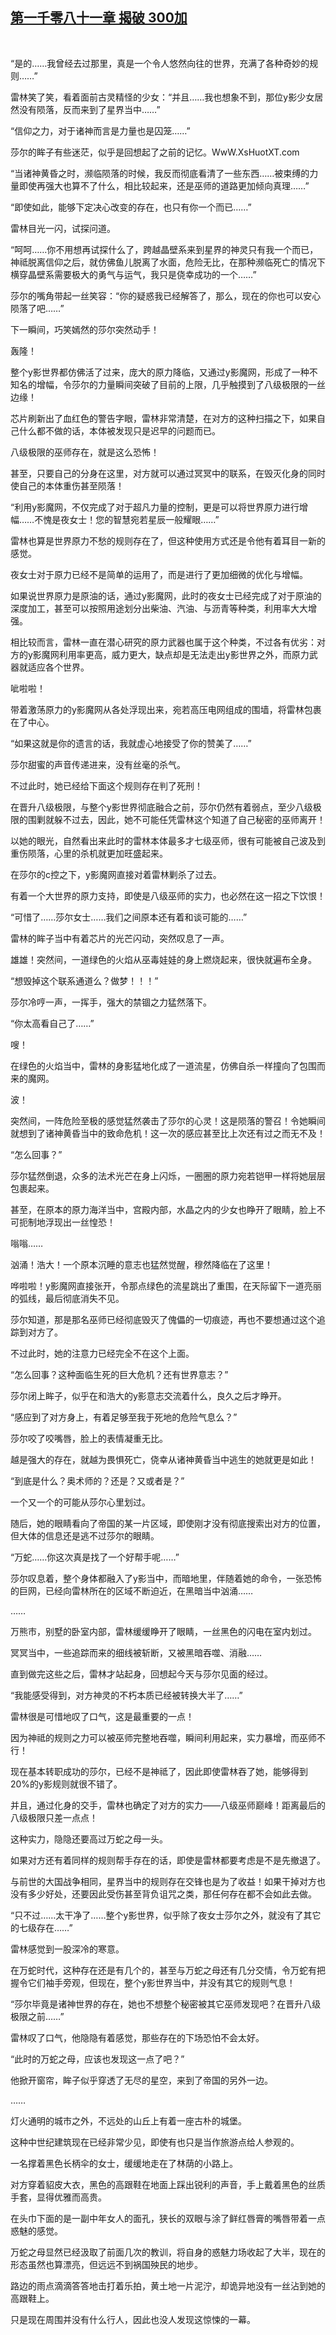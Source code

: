 ## [第一千零八十一章 揭破 300加](https://www.xxbiquge.com/11_11222/9052712.html)
﻿

  “是的……我曾经去过那里，真是一个令人悠然向往的世界，充满了各种奇妙的规则……”

  雷林笑了笑，看着面前古灵精怪的少女：“并且……我也想象不到，那位y影少女居然没有陨落，反而来到了星界当中……”

  “信仰之力，对于诸神而言是力量也是囚笼……”

  莎尔的眸子有些迷茫，似乎是回想起了之前的记忆。WwW.XsHuotXT.com

  “当诸神黄昏之时，濒临陨落的时候，我反而彻底看清了一些东西……被束缚的力量即使再强大也算不了什么，相比较起来，还是巫师的道路更加倾向真理……”

  “即使如此，能够下定决心改变的存在，也只有你一个而已……”

  雷林目光一闪，试探问道。

  “呵呵……你不用想再试探什么了，跨越晶壁系来到星界的神灵只有我一个而已，神祗脱离信仰之后，就仿佛鱼儿脱离了水面，危险无比，在那种濒临死亡的情况下横穿晶壁系需要极大的勇气与运气，我只是侥幸成功的一个……”

  莎尔的嘴角带起一丝笑容：“你的疑惑我已经解答了，那么，现在的你也可以安心陨落了吧……”

  下一瞬间，巧笑嫣然的莎尔突然动手！

  轰隆！

  整个y影世界都仿佛活了过来，庞大的原力降临，又通过y影魔网，形成了一种不知名的增幅，令莎尔的力量瞬间突破了目前的上限，几乎触摸到了八级极限的一丝边缘！

  芯片刷新出了血红色的警告字眼，雷林非常清楚，在对方的这种扫描之下，如果自己什么都不做的话，本体被发现只是迟早的问题而已。

  八级极限的巫师存在，就是这么恐怖！

  甚至，只要自己的分身在这里，对方就可以通过冥冥中的联系，在毁灭化身的同时使自己的本体重伤甚至陨落！

  “利用y影魔网，不仅完成了对于超凡力量的控制，更是可以将世界原力进行增幅……不愧是夜女士！您的智慧宛若星辰一般耀眼……”

  雷林也算是世界原力不愁的规则存在了，但这种使用方式还是令他有着耳目一新的感觉。

  夜女士对于原力已经不是简单的运用了，而是进行了更加细微的优化与增幅。

  如果说世界原力是原油的话，通过y影魔网，此时的夜女士已经完成了对于原油的深度加工，甚至可以按照用途划分出柴油、汽油、与沥青等种类，利用率大大增强。

  相比较而言，雷林一直在潜心研究的原力武器也属于这个种类，不过各有优劣：对方的y影魔网利用率更高，威力更大，缺点却是无法走出y影世界之外，而原力武器就适应各个世界。

  呲啦啦！

  带着激荡原力的y影魔网从各处浮现出来，宛若高压电网组成的围墙，将雷林包裹在了中心。

  “如果这就是你的遗言的话，我就虚心地接受了你的赞美了……”

  莎尔甜蜜的声音传递进来，没有丝毫的杀气。

  不过此时，她已经给下面这个规则存在判了死刑！

  在晋升八级极限，与整个y影世界彻底融合之前，莎尔仍然有着弱点，至少八级极限的围剿就躲不过去，因此，她不可能任凭雷林这个知道了自己秘密的巫师离开！

  以她的眼光，自然看出来此时的雷林本体最多才七级巫师，很有可能被自己波及到重伤陨落，心里的杀机就更加旺盛起来。

  在莎尔的c控之下，y影魔网直接对着雷林剿杀了过去。

  有着一个大世界的原力支持，即使是八级巫师的实力，也必然在这一招之下饮恨！

  “可惜了……莎尔女士……我们之间原本还有着和谈可能的……”

  雷林的眸子当中有着芯片的光芒闪动，突然叹息了一声。

  雄雄！突然间，一道绿色的火焰从巫毒娃娃的身上燃烧起来，很快就遍布全身。

  “想毁掉这个联系通道么？做梦！！！”

  莎尔冷哼一声，一挥手，强大的禁锢之力猛然落下。

  “你太高看自己了……”

  嗖！

  在绿色的火焰当中，雷林的身影猛地化成了一道流星，仿佛自杀一样撞向了包围而来的魔网。

  波！

  突然间，一阵危险至极的感觉猛然袭击了莎尔的心灵！这是陨落的警召！令她瞬间就想到了诸神黄昏当中的致命危机！这一次的感应甚至比上次还有过之而无不及！

  “怎么回事？”

  莎尔猛然倒退，众多的法术光芒在身上闪烁，一圈圈的原力宛若铠甲一样将她层层包裹起来。

  甚至，在原本的原力海洋当中，宫殿内部，水晶之内的少女也睁开了眼睛，脸上不可扼制地浮现出一丝惶恐！

  嗡嗡……

  汹涌！浩大！一个原本沉睡的意志也猛然觉醒，穆然降临在了这里！

  哗啦啦！y影魔网直接张开，令那点绿色的流星跳出了重围，在天际留下一道亮丽的弧线，最后彻底消失不见。

  莎尔知道，那是那名巫师已经彻底毁灭了傀儡的一切痕迹，再也不要想通过这个追踪到对方了。

  不过此时，她的注意力已经完全不在这个上面。

  “怎么回事？这种面临生死的巨大危机？还有世界意志？”

  莎尔闭上眸子，似乎在和浩大的y影意志交流着什么，良久之后才睁开。

  “感应到了对方身上，有着足够至我于死地的危险气息么？”

  莎尔咬了咬嘴唇，脸上的表情凝重无比。

  越是强大的存在，就越为畏惧死亡，侥幸从诸神黄昏当中逃生的她就更是如此！

  “到底是什么？奥术师的？还是？又或者是？”

  一个又一个的可能从莎尔心里划过。

  随后，她的眼睛看向了帝国的某一片区域，即使刚才没有彻底搜索出对方的位置，但大体的信息还是逃不过莎尔的眼睛。

  “万蛇……你这次真是找了一个好帮手呢……”

  莎尔叹息着，整个身体都融入了y影当中，而暗地里，伴随着她的命令，一张恐怖的巨网，已经向雷林所在的区域不断迫近，在黑暗当中汹涌……

  ……

  万熊市，别墅的卧室内部，雷林缓缓睁开了眼睛，一丝黑色的闪电在室内划过。

  冥冥当中，一些追踪而来的细线被斩断，又被黑暗吞噬、消融……

  直到做完这些之后，雷林才站起身，回想起今天与莎尔见面的经过。

  “我能感受得到，对方神灵的不朽本质已经被转换大半了……”

  雷林很是可惜地叹了口气，这是最重要的一点！

  因为神祗的规则之力可以被巫师完整地吞噬，瞬间利用起来，实力暴增，而巫师不行！

  现在基本转职成功的莎尔，已经不是神祗了，因此即使雷林吞了她，能够得到20%的y影规则就很不错了。

  并且，通过化身的交手，雷林也确定了对方的实力——八级巫师巅峰！距离最后的八级极限只差一点点！

  这种实力，隐隐还要高过万蛇之母一头。

  如果对方还有着同样的规则帮手存在的话，即使是雷林都要考虑是不是先撤退了。

  与前世的大国战争相同，星界当中的规则存在交锋也是为了收益！如果干掉对方也没有多少好处，还要因此受伤甚至背负诅咒之类，那任何存在都不会如此去做。

  “只不过……太干净了……整个y影世界，似乎除了夜女士莎尔之外，就没有了其它的七级存在……”

  雷林感觉到一股深冷的寒意。

  在万蛇时代，这种存在还是有几个的，甚至与万蛇之母还有几分交情，令万蛇有把握令它们袖手旁观，但现在，整个y影世界当中，并没有其它的规则气息！

  “莎尔毕竟是诸神世界的存在，她也不想整个秘密被其它巫师发现吧？在晋升八级极限之前……”

  雷林叹了口气，他隐隐有着感觉，那些存在的下场恐怕不会太好。

  “此时的万蛇之母，应该也发现这一点了吧？”

  他掀开窗帘，眸子似乎穿透了无尽的星空，来到了帝国的另外一边。

  ……

  灯火通明的城市之外，不远处的山丘上有着一座古朴的城堡。

  这种中世纪建筑现在已经非常少见，即使有也只是当作旅游点给人参观的。

  一名撑着黑色长柄伞的女士，缓缓地走在了林荫的小路上。

  对方穿着貂皮大衣，黑色的高跟鞋在地面上踩出锐利的声音，手上戴着黑色的丝质手套，显得优雅而高贵。

  在头巾下面的是一副中年女人的面孔，狭长的双眼与涂了鲜红唇膏的嘴唇带着一点惑魅的感觉。

  万蛇之母显然已经汲取了前面几次的教训，将自身的惑魅力场收起了大半，现在的形态虽然也算漂亮，但远远不到祸国殃民的地步。

  路边的雨点滴滴答答地击打着乐拍，黄土地一片泥泞，却诡异地没有一丝沾到她的高跟鞋上。

  只是现在周围并没有什么行人，因此也没人发现这惊悚的一幕。
